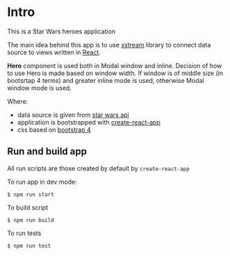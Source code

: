 # Intro
This is a Star Wars heroes application

The main idea behind this app is to use [xstream](https://github.com/staltz/xstream) library to connect data source 
to views written in [React](https://reactjs.org/).

**Hero** component is used both in Modal window and inline. Decision of how to use Hero is made based on window width. 
If window is of middle size (in bootsrtap 4 terms) and greater inline mode is used, otherwise Modal window mode is used. 

Where:

* data source is given from [star wars api](https://swapi.co/)
* application is bootstrapped with [create-react-app](https://github.com/facebookincubator/create-react-app)
* css based on [bootstrap 4](https://getbootstrap.com/)

## Run and build app

All run scripts are those created by default by `create-react-app` 

To run app in dev mode:

```
$ npm run start
```

To build script
```
$ npm run build
```

To run tests
```
$ npm run test
```